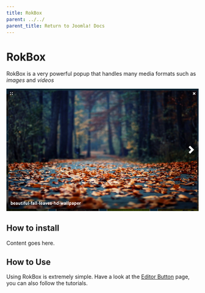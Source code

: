 ```yaml
---
title: RokBox
parent: ../../
parent_title: Return to Joomla! Docs
---
```


RokBox
======
RokBox is a very powerful popup that handles many media formats such as *images* and *videos*

![](assets/featured.jpg)


How to install
--------------
Content goes here.


How to Use
-----------
Using RokBox is extremely simple. Have a look at the [Editor Button](editor_button.md) page, you can also follow the tutorials.
